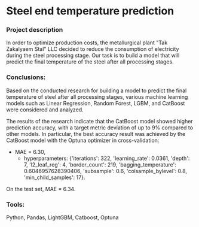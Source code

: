# Steel end temperature prediction
### Project description
In order to optimize production costs, the metallurgical plant "Tak Zakalyaem Stal" LLC decided to reduce the consumption of electricity during the steel processing stage. Our task is to build a model that will predict the final temperature of the steel after all processing stages.


### Conclusions:
Based on the conducted research for building a model to predict the final temperature of steel after all processing stages, various machine learning models such as Linear Regression, Random Forest, LGBM, and CatBoost were considered and analyzed.

The results of the research indicate that the CatBoost model showed higher prediction accuracy, with a target metric deviation of up to 9% compared to other models. In particular, the best accuracy result was achieved by the CatBoost model with the Optuna optimizer in cross-validation:

- MAE = 6.30,
    - hyperparameters: {'iterations': 322, 'learning_rate': 0.0361, 'depth': 7, 'l2_leaf_reg': 4, 'border_count': 219, 'bagging_temperature': 0.6046957628390406, 'subsample': 0.6, 'colsample_bylevel': 0.8, 'min_child_samples': 17}.
    
On the test set, MAE = 6.34.
### Tools:

Python, Pandas, LightGBM, Catboost, Optuna